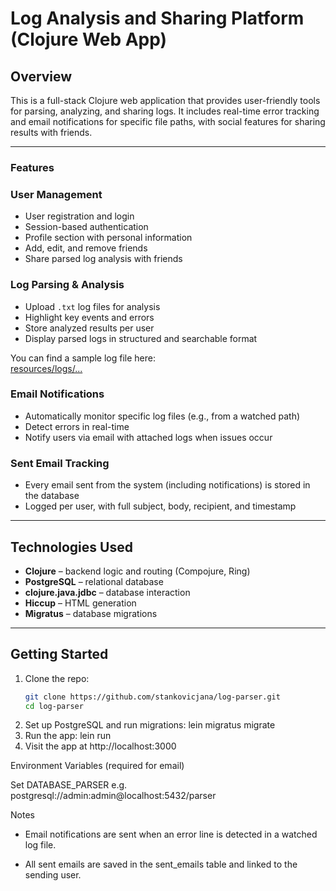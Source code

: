 # Log Analysis and Sharing Platform (Clojure Web App)

## Overview

This is a full-stack Clojure web application that provides user-friendly tools for parsing, analyzing, and sharing logs. It includes real-time error tracking and email notifications for specific file paths, with social features for sharing results with friends.

---

### Features

### User Management
- User registration and login
- Session-based authentication
- Profile section with personal information
- Add, edit, and remove friends
- Share parsed log analysis with friends

### Log Parsing & Analysis
- Upload `.txt` log files for analysis
- Highlight key events and errors
- Store analyzed results per user
- Display parsed logs in structured and searchable format

You can find a sample log file here:  
[resources/logs/...](resources/logs/...)

### Email Notifications
- Automatically monitor specific log files (e.g., from a watched path)
- Detect errors in real-time
- Notify users via email with attached logs when issues occur

### Sent Email Tracking
- Every email sent from the system (including notifications) is stored in the database
- Logged per user, with full subject, body, recipient, and timestamp

---

## Technologies Used

- **Clojure** – backend logic and routing (Compojure, Ring)
- **PostgreSQL** – relational database
- **clojure.java.jdbc** – database interaction
- **Hiccup** – HTML generation
- **Migratus** – database migrations

---

## Getting Started

1. Clone the repo:
   ```bash
   git clone https://github.com/stankovicjana/log-parser.git
   cd log-parser
2. Set up PostgreSQL and run migrations:
   lein migratus migrate
3. Run the app:
   lein run
4. Visit the app at http://localhost:3000

Environment Variables (required for email)

Set DATABASE_PARSER e.g. postgresql://admin:admin@localhost:5432/parser

Notes
- Email notifications are sent when an error line is detected in a watched log file.

- All sent emails are saved in the sent_emails table and linked to the sending user.
